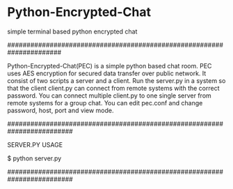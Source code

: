 # Python-Encrypted-Chat
simple terminal based python encrypted chat

######################################################################

Python-Encrypted-Chat(PEC) is a simple python based chat room. PEC uses AES encryption for secured data transfer over public network. It consist of two scripts a server and a client. Run the server.py in a system so that the client client.py can connect from remote systems with the correct password. You can connect multiple client.py to one single server from remote systems for a group chat. You can edit pec.conf and change password, host, port and view mode.

#########################################################################

SERVER.PY USAGE

$ python server.py

#########################################################################
